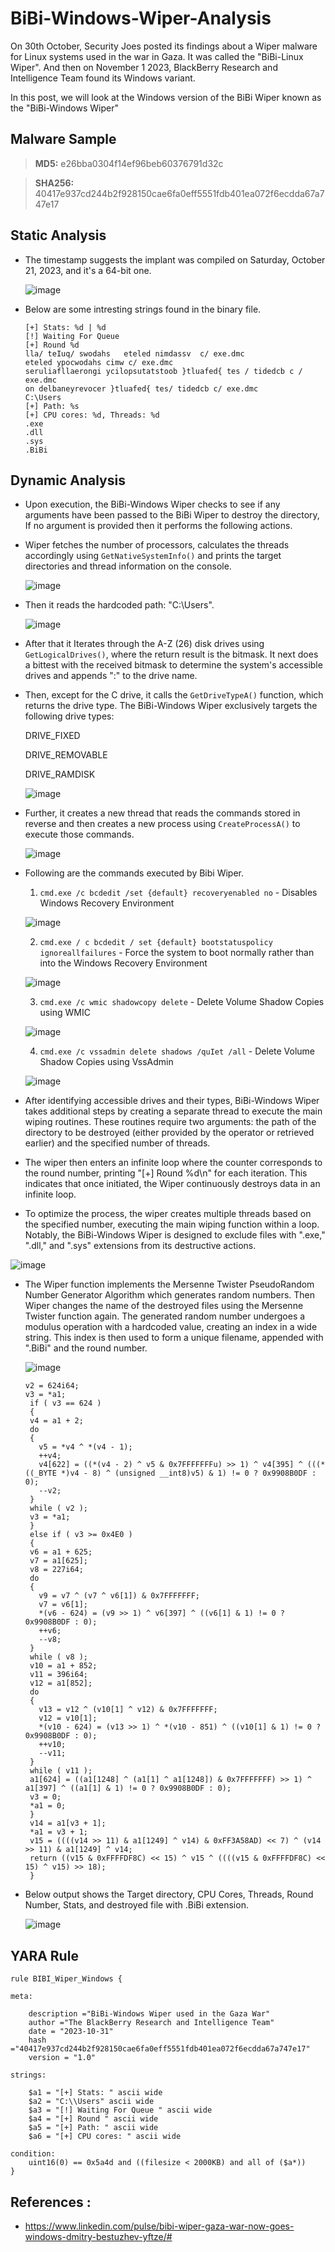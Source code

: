 # BiBi-Windows-Wiper-Analysis

On 30th October, Security Joes posted its findings about a Wiper malware for Linux systems used in the war in Gaza. It was called the "BiBi-Linux Wiper". And then on November 1 2023, BlackBerry Research and Intelligence Team found its Windows variant.

In this post, we will look at the Windows version of the BiBi Wiper known as the "BiBi-Windows Wiper"

## Malware Sample

> **MD5:** e26bba0304f14ef96beb60376791d32c

> **SHA256:** 40417e937cd244b2f928150cae6fa0eff5551fdb401ea072f6ecdda67a747e17

## Static Analysis

- The timestamp suggests the implant was compiled on Saturday, October 21, 2023, and it's a 64-bit one.

  ![image](https://github.com/RanjitPatil/BiBi-Wiper/assets/43460691/9251f133-59dc-41e5-bfef-c186bdbbe429)

- Below are some intresting strings found in the binary file.

  ```
  [+] Stats: %d | %d
  [!] Waiting For Queue
  [+] Round %d
  lla/ teIuq/ swodahs   eteled nimdassv  c/ exe.dmc
  eteled ypocwodahs cimw c/ exe.dmc
  seruliafllaerongi ycilopsutatstoob }tluafed{ tes / tidedcb c / exe.dmc
  on delbaneyrevocer }tluafed{ tes/ tidedcb c/ exe.dmc
  C:\Users
  [+] Path: %s
  [+] CPU cores: %d, Threads: %d
  .exe
  .dll
  .sys
  .BiBi
  
  ```
  
## Dynamic Analysis 

- Upon execution, the BiBi-Windows Wiper checks to see if any arguments have been passed to the BiBi Wiper to destroy the directory, If no argument is provided then it performs the following actions.

- Wiper fetches the number of processors, calculates the threads accordingly using ```GetNativeSystemInfo()``` and prints the target directories and thread information on the console.

  ![image](https://github.com/RanjitPatil/BiBi-Wiper/assets/43460691/6e861f06-9bfa-484b-8e33-9fe210bf5080)

- Then it reads the hardcoded path: "C:\Users".

  ![image](https://github.com/RanjitPatil/BiBi-Wiper/assets/43460691/2ffc724a-5589-4908-aba7-97d85b3947d8)

- After that it Iterates through the A-Z (26) disk drives using ```GetLogicalDrives()```, where the return result is the bitmask. It next does a bittest with the received bitmask to determine the system's accessible drives and appends ":" to the drive name.

- Then, except for the C drive, it calls the ```GetDriveTypeA()``` function, which returns the drive type. The BiBi-Windows Wiper exclusively targets the following drive types:

    DRIVE_FIXED

    DRIVE_REMOVABLE

    DRIVE_RAMDISK

  ![image](https://github.com/RanjitPatil/BiBi-Wiper/assets/43460691/17c36a31-5357-47c1-9808-d81c5152d290)

- Further, it creates a new thread that reads the commands stored in reverse and then creates a new process using ```CreateProcessA()``` to execute those commands.

  ![image](https://github.com/RanjitPatil/BiBi-Wiper/assets/43460691/58b8cf73-4814-4d49-8f21-4e5cc5281e61)

- Following are the commands executed by Bibi Wiper.

    1.  `cmd.exe /c bcdedit /set {default} recoveryenabled no` - Disables Windows Recovery Environment
    
    ![image](https://github.com/RanjitPatil/BiBi-Wiper/assets/43460691/e46067ef-fec9-49fb-9f9d-501d8f831e30)
    
    2.  `cmd.exe / c bcdedit / set {default} bootstatuspolicy ignoreallfailures` - Force the system to boot normally rather than into the Windows Recovery Environment

    ![image](https://github.com/RanjitPatil/BiBi-Wiper/assets/43460691/4703d6f2-c279-42d3-99a5-82e93058c994)
    
    3.  `cmd.exe /c wmic shadowcopy delete`  - Delete Volume Shadow Copies using WMIC
    
    ![image](https://github.com/RanjitPatil/BiBi-Wiper/assets/43460691/dd7ff501-a1b8-4798-992a-a2e9bc1afb4e)

    4.  `cmd.exe /c vssadmin delete shadows /quIet /all` - Delete Volume Shadow Copies using VssAdmin

    ![image](https://github.com/RanjitPatil/BiBi-Wiper/assets/43460691/ff89dacb-12ef-47fd-9086-21d26c15256b)

 -  After identifying accessible drives and their types, BiBi-Windows Wiper takes additional steps by creating a separate thread to execute the main wiping routines. These routines require two arguments: the path of the directory to be destroyed (either provided by the operator or retrieved earlier) and the specified number of threads.

 -  The wiper then enters an infinite loop where the counter corresponds to the round number, printing "[+] Round %d\n" for each iteration. This indicates that once initiated, the Wiper continuously destroys data in an infinite loop.

 -  To optimize the process, the wiper creates multiple threads based on the specified number, executing the main wiping function within a loop. Notably, the BiBi-Windows Wiper is designed to exclude files with ".exe," ".dll," and ".sys" extensions from its destructive actions.

   ![image](https://github.com/RanjitPatil/BiBi-Wiper/assets/43460691/6bfef546-6644-4408-9bda-cadf3fb8ad15)

-  The Wiper function implements the Mersenne Twister PseudoRandom Number Generator Algorithm which generates random numbers. Then Wiper changes the name of the destroyed files using the Mersenne Twister function again. The generated random number undergoes a modulus operation with a hardcoded value, creating an index in a wide string. This index is then used to form a unique filename, appended with ".BiBi" and the round number.

    ![image](https://github.com/RanjitPatil/BiBi-Wiper/assets/43460691/b5ad5de1-60eb-4261-9448-344a62fc8e17)

   ```
   v2 = 624i64;
   v3 = *a1;
    if ( v3 == 624 )
    {
    v4 = a1 + 2;
    do
    {
      v5 = *v4 ^ *(v4 - 1);
      ++v4;
      v4[622] = ((*(v4 - 2) ^ v5 & 0x7FFFFFFFu) >> 1) ^ v4[395] ^ (((*((_BYTE *)v4 - 8) ^ (unsigned __int8)v5) & 1) != 0 ? 0x9908B0DF : 0);
      --v2;
    }
    while ( v2 );
    v3 = *a1;
    }
    else if ( v3 >= 0x4E0 )
    {
    v6 = a1 + 625;
    v7 = a1[625];
    v8 = 227i64;
    do
    {
      v9 = v7 ^ (v7 ^ v6[1]) & 0x7FFFFFFF;
      v7 = v6[1];
      *(v6 - 624) = (v9 >> 1) ^ v6[397] ^ ((v6[1] & 1) != 0 ? 0x9908B0DF : 0);
      ++v6;
      --v8;
    }
    while ( v8 );
    v10 = a1 + 852;
    v11 = 396i64;
    v12 = a1[852];
    do
    {
      v13 = v12 ^ (v10[1] ^ v12) & 0x7FFFFFFF;
      v12 = v10[1];
      *(v10 - 624) = (v13 >> 1) ^ *(v10 - 851) ^ ((v10[1] & 1) != 0 ? 0x9908B0DF : 0);
      ++v10;
      --v11;
    }
    while ( v11 );
    a1[624] = ((a1[1248] ^ (a1[1] ^ a1[1248]) & 0x7FFFFFFF) >> 1) ^ a1[397] ^ ((a1[1] & 1) != 0 ? 0x9908B0DF : 0);
    v3 = 0;
    *a1 = 0;
    }
    v14 = a1[v3 + 1];
    *a1 = v3 + 1;
    v15 = ((((v14 >> 11) & a1[1249] ^ v14) & 0xFF3A58AD) << 7) ^ (v14 >> 11) & a1[1249] ^ v14;
    return ((v15 & 0xFFFFDF8C) << 15) ^ v15 ^ ((((v15 & 0xFFFFDF8C) << 15) ^ v15) >> 18);
    }
   
    ```
-  Below output shows the Target directory, CPU Cores, Threads, Round Number, Stats, and destroyed file with .BiBi extension.

    ![image](https://github.com/RanjitPatil/BiBi-Wiper/assets/43460691/d8e78456-66a9-47fd-a73e-ada5faf7bb9a)
   

## YARA Rule

```
rule BIBI_Wiper_Windows {

meta:

    description ="BiBi-Windows Wiper used in the Gaza War"
    author ="The BlackBerry Research and Intelligence Team"
    date = "2023-10-31"
    hash ="40417e937cd244b2f928150cae6fa0eff5551fdb401ea072f6ecdda67a747e17"
    version = "1.0"

strings:
    
    $a1 = "[+] Stats: " ascii wide 
    $a2 = "C:\\Users" ascii wide 
    $a3 = "[!] Waiting For Queue " ascii wide
    $a4 = "[+] Round " ascii wide
    $a5 = "[+] Path: " ascii wide
    $a6 = "[+] CPU cores: " ascii wide

condition:
    uint16(0) == 0x5a4d and ((filesize < 2000KB) and all of ($a*))
}

```

## References :

- https://www.linkedin.com/pulse/bibi-wiper-gaza-war-now-goes-windows-dmitry-bestuzhev-yftze/#
